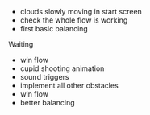 - clouds slowly moving in start screen
- check the whole flow is working
- first basic balancing

Waiting
- win flow
- cupid shooting animation
- sound triggers
- implement all other obstacles
- win flow
- better balancing

